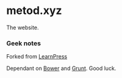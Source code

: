 # metod.xyz

The website.

### Geek notes

Forked from [LearnPress](https://github.com/CodeAndCake/learnpress)

Dependant on [Bower](http://bower.io) and [Grunt](http://gruntjs.com/). Good luck.